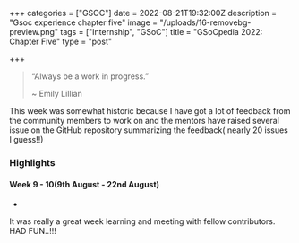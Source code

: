 +++
categories = ["GSOC"]
date = 2022-08-21T19:32:00Z
description = "Gsoc experience chapter five"
image = "/uploads/16-removebg-preview.png"
tags = ["Internship", "GSoC"]
title = "GSoCpedia 2022: Chapter Five"
type = "post"

+++
> “Always be a work in progress.”
>
> \~ Emily Lillian

This week was somewhat historic because I have got a lot of feedback from the community members to work on and the mentors have raised several issue on the GitHub repository summarizing the feedback( nearly 20 issues I guess!!)

### Highlights

#### Week 9 - 10(9th August - 22nd August)

* 

It was really a great week learning and meeting with fellow contributors. HAD FUN..!!!